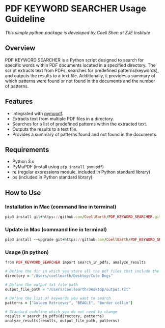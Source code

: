# PDF KEYWORD SEARCHER Usage Guideline

_This simple python package is developed by Coell Shen at ZJE Institute_

## Overview
PDF KEYWORD SEARCHER is a Python script designed to search for specific words within PDF documents located in a specified directory. The script extracts text from PDFs, searches for predefined patterns(keywords), and outputs the results to a text file. Additionally, it provides a summary of which patterns were found or not found in the documents and the number of patterns.

## Features
- Integrated with [pymupdf](https://github.com/pymupdf/PyMuPDF).
- Extracts text from multiple PDF files in a directory.
- Searches for a list of predefined patterns within the extracted text.
- Outputs the results to a text file.
- Provides a summary of patterns found and not found in the documents.

## Requirements
- Python 3.x
- PyMuPDF (install using `pip install pymupdf`)
- re (regular expressions module, included in Python standard library)
- os (included in Python standard library)

## How to Use

### Installation in Mac (command line in terminal)

```ruby
pip3 install git+https://github.com/CoellEarth/PDF_KEYWORD_SEARCHER.git
```

### Update in Mac (command line in terminal)

```ruby
pip3 install --upgrade git+https://github.com/CoellEarth/PDF_KEYWORD_SEARCHER.git
```

### Usage (in python)

```ruby
from PDF_KEYWORD_SEARCHER import search_in_pdfs, analyze_results

# Define the dir in which you store all the pdf files that include the keywords of interest
directory = "/Users/coellearth/Desktop/Cute Dogs"

# Define the output txt file path
output_file_path = "/Users/coellearth/Desktop/output.txt"

# Define the list of keywords you want to search
patterns = ["Golden Retriever", "BEAGLE", "border collie"]

# Standard codeline which you do not need to change
results = search_in_pdfs(directory, patterns)
analyze_results(results, output_file_path, patterns)
```

